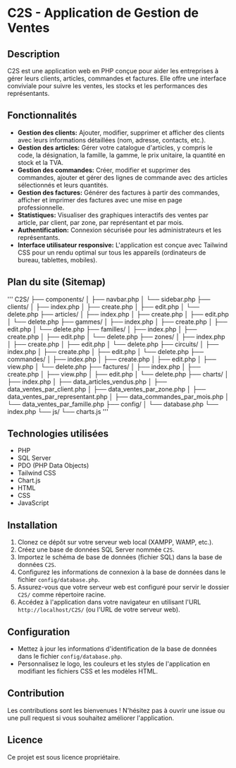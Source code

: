 # C2S - Application de Gestion de Ventes

## Description

C2S est une application web en PHP conçue pour aider les entreprises à gérer leurs clients, articles, commandes et factures. Elle offre une interface conviviale pour suivre les ventes, les stocks et les performances des représentants.

## Fonctionnalités

- **Gestion des clients:** Ajouter, modifier, supprimer et afficher des clients avec leurs informations détaillées (nom, adresse, contacts, etc.).
- **Gestion des articles:** Gérer votre catalogue d'articles, y compris le code, la désignation, la famille, la gamme, le prix unitaire, la quantité en stock et la TVA.
- **Gestion des commandes:** Créer, modifier et supprimer des commandes, ajouter et gérer des lignes de commande avec des articles sélectionnés et leurs quantités.
- **Gestion des factures:** Générer des factures à partir des commandes, afficher et imprimer des factures avec une mise en page professionnelle.
- **Statistiques:** Visualiser des graphiques interactifs des ventes par article, par client, par zone, par représentant et par mois.
- **Authentification:** Connexion sécurisée pour les administrateurs et les représentants.
- **Interface utilisateur responsive:**  L'application est conçue avec Tailwind CSS pour un rendu optimal sur tous les appareils (ordinateurs de bureau, tablettes, mobiles).

## Plan du site (Sitemap)
'''
C2S/
├── components/
│ ├── navbar.php
│ └── sidebar.php
├── clients/
│ ├── index.php
│ ├── create.php
│ ├── edit.php
│ └── delete.php
├── articles/
│ ├── index.php
│ ├── create.php
│ ├── edit.php
│ └── delete.php
├── gammes/
│ ├── index.php
│ ├── create.php
│ ├── edit.php
│ └── delete.php
├── familles/
│ ├── index.php
│ ├── create.php
│ ├── edit.php
│ └── delete.php
├── zones/
│ ├── index.php
│ ├── create.php
│ ├── edit.php
│ └── delete.php
├── circuits/
│ ├── index.php
│ ├── create.php
│ ├── edit.php
│ └── delete.php
├── commandes/
│ ├── index.php
│ ├── create.php
│ ├── edit.php
│ ├── view.php
│ └── delete.php
├── factures/
│ ├── index.php
│ ├── create.php
│ ├── view.php
│ ├── edit.php
│ └── delete.php
├── charts/
│ ├── index.php
│ ├── data_articles_vendus.php
│ ├── data_ventes_par_client.php
│ ├── data_ventes_par_zone.php
│ ├── data_ventes_par_representant.php
│ ├── data_commandes_par_mois.php
│ └── data_ventes_par_famille.php
├── config/
│ └── database.php
└── index.php
└── js/
└── charts.js
'''
## Technologies utilisées

- PHP
- SQL Server 
- PDO (PHP Data Objects)
- Tailwind CSS
- Chart.js
- HTML
- CSS 
- JavaScript

## Installation

1.  Clonez ce dépôt sur votre serveur web local (XAMPP, WAMP, etc.).
2.  Créez une base de données SQL Server nommée  `C2S`. 
3.  Importez le schéma de base de données (fichier SQL) dans la base de données `C2S`.
4.  Configurez les informations de connexion à la base de données dans le fichier  `config/database.php`.
5.  Assurez-vous que votre serveur web est configuré pour servir le dossier  `C2S/`  comme répertoire racine.
6.  Accédez à l'application dans votre navigateur en utilisant l'URL  `http://localhost/C2S/` (ou l'URL de votre serveur web). 

## Configuration

-   Mettez à jour les informations d'identification de la base de données dans le fichier  `config/database.php`.
-   Personnalisez le logo, les couleurs et les styles de l'application en modifiant les fichiers CSS et les modèles HTML.

## Contribution

Les contributions sont les bienvenues ! N'hésitez pas à ouvrir une issue ou une pull request si vous souhaitez améliorer l'application.

## Licence

Ce projet est sous licence propriétaire.
